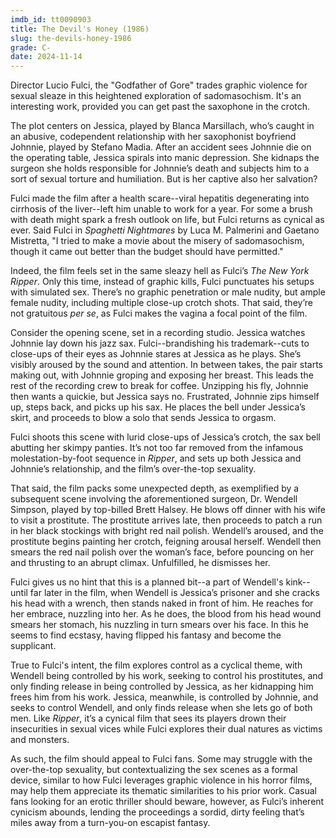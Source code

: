 ```yaml
---
imdb_id: tt0090903
title: The Devil's Honey (1986)
slug: the-devils-honey-1986
grade: C-
date: 2024-11-14
---
```


Director Lucio Fulci, the "Godfather of Gore" trades graphic violence for sexual sleaze in this heightened exploration of sadomasochism. It's an interesting work, provided you can get past the saxophone in the crotch.

The plot centers on Jessica, played by Blanca Marsillach, who’s caught in an abusive, codependent relationship with her saxophonist boyfriend Johnnie, played by Stefano Madia. After an accident sees Johnnie die on the operating table, Jessica spirals into manic depression. She kidnaps the surgeon she holds responsible for Johnnie’s death and subjects him to a sort of sexual torture and humiliation. But is her captive also her salvation?

Fulci made the film after a health scare--viral hepatitis degenerating into cirrhosis of the liver--left him unable to work for a year. For some a brush with death might spark a fresh outlook on life, but Fulci returns as cynical as ever. Said Fulci in _Spaghetti Nightmares_ by Luca M. Palmerini and Gaetano Mistretta, "I tried to make a movie about the misery of sadomasochism, though it came out better than the budget should have permitted."

Indeed, the film feels set in the same sleazy hell as Fulci’s <span data-imdb-id="tt0084719">_The New York Ripper_</span>. Only this time, instead of graphic kills, Fulci punctuates his setups with simulated sex. There’s no graphic penetration or male nudity, but ample female nudity, including multiple close-up crotch shots. That said, they’re not gratuitous _per se_, as Fulci makes the vagina a focal point of the film.

Consider the opening scene, set in a recording studio. Jessica watches Johnnie lay down his jazz sax. Fulci--brandishing his trademark--cuts to close-ups of their eyes as Johnnie stares at Jessica as he plays. She’s visibly aroused by the sound and attention. In between takes, the pair starts making out, with Johnnie groping and exposing her breast. This leads the rest of the recording crew to break for coffee. Unzipping his fly, Johnnie then wants a quickie, but Jessica says no. Frustrated, Johnnie zips himself up, steps back, and picks up his sax. He places the bell under Jessica’s skirt, and proceeds to blow a solo that sends Jessica to orgasm.

Fulci shoots this scene with lurid close-ups of Jessica’s crotch, the sax bell abutting her skimpy panties. It’s not too far removed from the infamous molestation-by-foot sequence in _Ripper_, and sets up both Jessica and Johnnie’s relationship, and the film’s over-the-top sexuality.

That said, the film packs some unexpected depth, as exemplified by a subsequent scene involving the aforementioned surgeon, Dr. Wendell Simpson, played by top-billed Brett Halsey. He blows off dinner with his wife to visit a prostitute. The prostitute arrives late, then proceeds to patch a run in her black stockings with bright red nail polish. Wendell’s aroused, and the prostitute begins painting her crotch, feigning arousal herself. Wendell then smears the red nail polish over the woman’s face, before pouncing on her and thrusting to an abrupt climax. Unfulfilled, he dismisses her.

Fulci gives us no hint that this is a planned bit--a part of Wendell's kink--until far later in the film, when Wendell is Jessica’s prisoner and she cracks his head with a wrench, then stands naked in front of him. He reaches for her embrace, nuzzling into her. As he does, the blood from his head wound smears her stomach, his nuzzling in turn smears over his face. In this he seems to find ecstasy, having flipped his fantasy and become the supplicant.

True to Fulci's intent, the film explores control as a cyclical theme, with Wendell being controlled by his work, seeking to control his prostitutes, and only finding release in being controlled by Jessica, as her kidnapping him frees him from his work. Jessica, meanwhile, is controlled by Johnnie, and seeks to control Wendell, and only finds release when she lets go of both men. Like _Ripper_, it’s a cynical film that sees its players drown their insecurities in sexual vices while Fulci explores their dual natures as victims and monsters.

As such, the film should appeal to Fulci fans. Some may struggle with the over-the-top sexuality, but contextualizing the sex scenes as a formal device, similar to how Fulci leverages graphic violence in his horror films, may help them appreciate its thematic similarities to his prior work. Casual fans looking for an erotic thriller should beware, however, as Fulci’s inherent cynicism abounds, lending the proceedings a sordid, dirty feeling that’s miles away from a turn-you-on escapist fantasy.
